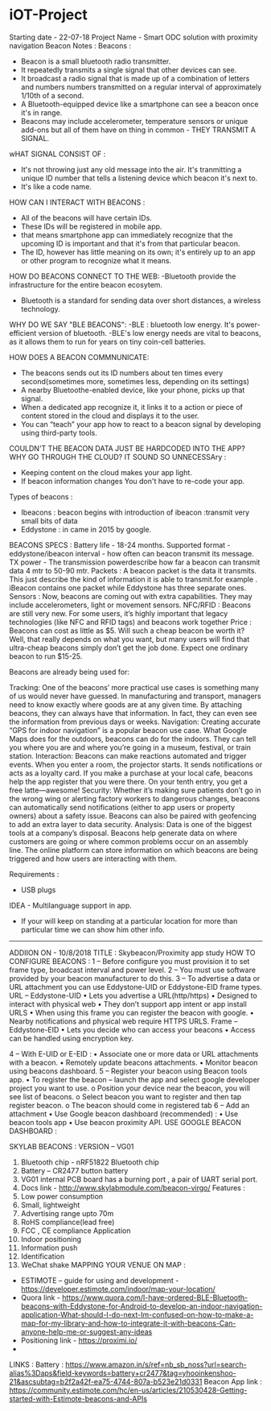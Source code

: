 # iOT-Project
Starting date - 22-07-18
Project Name - Smart ODC solution with proximity navigation
Beacon Notes :
Beacons : 
- Beacon is a small bluetooth radio transmitter.
- It repeatedly transmits a single signal that other devices can see.
- It broadcast a radio signal that is made up of a combination of letters and numbers
  numbers transmitted on a regular interval of approximately 1/10th of a second. 
- A Bluetooth-equipped device like a smartphone can see a beacon once it's in
  range.
- Beacons may include accelerometer, temperature sensors or unique add-ons but all of
  them have on thing in common - THEY TRANSMIT A SIGNAL.

wHAT SIGNAL CONSIST OF :
- It's not throwing just any old message into the air. It's tranmitting a unique
  ID number that tells a listening device which beacon it's next to.
- It's like a code name.

HOW CAN I INTERACT WITH BEACONS :
- All of the beacons will have certain IDs.
- These IDs will be registered in mobile app.
- that means smartphone app can immediately recognize that the upcoming ID 
  is important and that it's from that particular beacon.
- The ID, however has little meaning on its own; it's entirely up to an app or other
  program to recognize what it means.

HOW DO BEACONS CONNECT TO THE WEB:
-Bluetooth provide the infrastructure for the entire beacon ecosytem.
- Bluetooth is a standard for sending data over short distances, a wireless technology.

WHY DO WE SAY "BLE BEACONS":
-BLE : bluetooth low energy. It's power-efficient version of bluetooth.
-BLE's low energy needs are vital to beacons, as it allows them to run for
 years on tiny coin-cell batteries.

HOW DOES A BEACON COMMNUNICATE:
- The beacons sends out its ID numbers about ten times every second(sometimes
more, sometimes less, depending on its settings)
- A nearby Bluetoothe-enabled device, like your phone, picks up that signal.
- When a dedicated app recognize it, it links it to a action or piece of content
stored in the cloud and displays it to the user.
- You can “teach” your app how to react to a beacon signal by developing using third-party tools.

COULDN'T THE BEACON DATA JUST BE HARDCODED INTO THE APP? WHY GO THROUGH THE
CLOUD? IT SOUND SO UNNECESSAry :
 - Keeping content on the cloud makes your app light.
 - If beacon information changes You don't have to re-code your app.

Types of beacons :
- Ibeacons
  : beacon begins with introduction of ibeacon
 :transmit very small bits of data 
- Eddystone
 : in came in 2015 by google.

BEACONS SPECS :
Battery life - 18-24 months.
Supported format - eddystone/ibeacon
interval - how often can beacon transmit its message.
TX power - The transmission powerdescribe how far a beacon can transmit data
4 mtr to 50-90 mtr.
Packets : A beacon packet is the data it transmits. This just describe the kind of information it
is able to transmit.for example . iBeacon contains one packet while Eddystone
has three separate ones.
Sensors : Now, beacons are coming out with extra capabilities. They may include accelerometers, light or movement sensors.
NFC/RFID : Beacons are still very new. For some users, it’s highly important that legacy technologies (like NFC and RFID tags) and beacons work together
Price : Beacons can cost as little as $5. Will such a cheap beacon be worth it? Well, that really depends on what you want, but many users will find that ultra-cheap beacons simply don’t get the job done. Expect one ordinary beacon to run $15-25.


Beacons are already being used for:

Tracking: One of the beacons’ more practical use cases is something many of us would never have guessed. In manufacturing and transport, managers need to know exactly where goods are at any given time. By attaching beacons, they can always have that information. In fact, they can even see the information from previous days or weeks.
Navigation: Creating accurate “GPS for indoor navigation” is a popular beacon use case. What Google Maps does for the outdoors, beacons can do for the indoors. They can tell you where you are and where you’re going in a museum, festival, or train station.
Interaction: Beacons can make reactions automated and trigger events. When you enter a room, the projector starts. It sends notifications or acts as a loyalty card. If you make a purchase at your local cafe, beacons help the app register that you were there. On your tenth entry, you get a free latte—awesome!
Security: Whether it’s making sure patients don’t go in the wrong wing or alerting factory workers to dangerous changes, beacons can automatically send notifications (either to app users or property owners) about a safety issue. Beacons can also be paired with geofencing to add an extra layer to data security.
Analysis: Data is one of the biggest tools at a company’s disposal. Beacons help generate data on where customers are going or where common problems occur on an assembly line. The online platform can store information on which beacons are being triggered and how users are interacting with them.

Requirements : 
 - USB plugs

IDEA - Multilanguage support in app.
  - If your will keep on standing at a particular location for more than particular
 time we can show him other info.
 ---------------------------------------------------------------------------------------------------------------------------------------
 ADDIION ON - 10/8/2018
 TITLE : Skybeacon/Proximity app study
 HOW TO CONFIGURE BEACONS :
1 – Before configure you must provision it to set frame type, broadcast interval and power level.
2 – You must use software provided by your beacon manufacturer to do this.
3 – To advertise a data or URL attachment you can use Eddystone-UID or Eddystone-EID frame types.
	URL – Eddystone-UID
•	Lets you advertise a URL(http/https)
•	Designed to interact with physical web
•	They don’t support app intent or app install URLS
•	When using this frame you can register the beacon with google.
•	Nearby notifications and physical web require HTTPS URLS.
	Frame – Eddystone-EID
•	Lets you decide who can access your beacons
•	Access can be handled using encryption key.

4 – With E-UID or E-EID :
•	Associate one or more data or URL attachments with a beacon.
•	Remotely update beacons attachments.
•	Monitor beacon using beacons dashboard.
5 – Register your beacon using Beacon tools app.
•	To register the beacon – launch the app and select google developer project you want to use.
o	Position your device near the beacon, you will see list of beacons.
o	Select beacon you want to register and then tap register beacon.
o	The beacon should come in registered tab
6 – Add an attachment 
•	Use Google beacon dashboard (recommended) : 
•	Use beacon tools app
•	Use beacon proximity API.
USE GOOGLE BEACON DASHBOARD :



SKYLAB BEACONS :
VERSION – VG01
1.	Bluetooth chip -  nRF51822 Bluetooth chip
2.	Battery – CR2477 button battery
3.	VG01 internal PCB board has a burning port , a pair of UART serial port.
4.	Docs link - http://www.skylabmodule.com/beacon-virgo/
Features : 
1.	Low power consumption
2.	Small, lightweight
3.	Advertising range upto 70m
4.	RoHS compliance(lead free)
5.	FCC , CE compliance
Application
1.	Indoor positioning
2.	Information push
3.	Identification
4.	WeChat shake
MAPPING YOUR VENUE ON MAP : 
-	ESTIMOTE – guide for using and development - https://developer.estimote.com/indoor/map-your-location/
-	Quora link - https://www.quora.com/I-have-ordered-BLE-Bluetooth-beacons-with-Eddystone-for-Android-to-develop-an-indoor-navigation-application-What-should-I-do-next-Im-confused-on-how-to-make-a-map-for-my-library-and-how-to-integrate-it-with-beacons-Can-anyone-help-me-or-suggest-any-ideas
-	Positioning link - https://proximi.io/
-	
LINKS :
Battery : https://www.amazon.in/s/ref=nb_sb_noss?url=search-alias%3Daps&field-keywords=battery+cr2477&tag=yhooinkenshoo-21&ascsubtag=b2f2a42f-ea75-4744-807a-b523e21d0331
Beacon App link : https://community.estimote.com/hc/en-us/articles/210530428-Getting-started-with-Estimote-beacons-and-APIs










